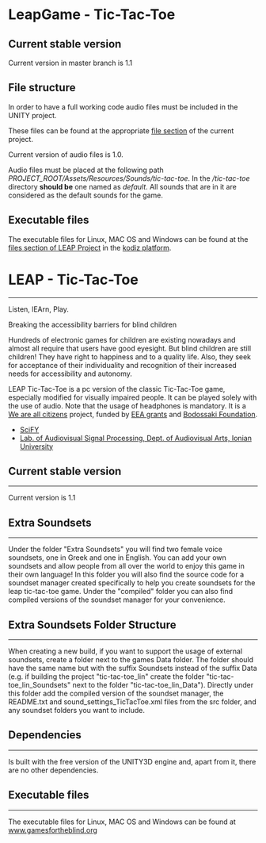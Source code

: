 LeapGame - Tic-Tac-Toe
======================

Current stable version
---------------
Current version in master branch is 1.1

File structure
--------------

In order to have a full working code audio files must be included in the UNITY project. 

These files can be found at the appropriate [file section](http://www.kodiz.net/projects/tic-tac-toe/files) of the current project.

Current version of audio files is 1.0.

Audio files must be placed at the following path *PROJECT_ROOT/Assets/Resources/Sounds/tic-tac-toe*. In the */tic-tac-toe* directory **should be** one named as *default*. All sounds that are in it are considered as the default sounds for the game. 

Executable files
----------------

The executable files for Linux, MAC OS and Windows can be found at the [files section of LEAP Project](http://www.kodiz.net/projects/leap/files) in the [kodiz platform](www.kodiz.net). 


# LEAP - Tic-Tac-Toe
--------------------
Listen, lEArn, Play.

Breaking the accessibility barriers for blind children

Hundreds of electronic games for children are existing nowadays and almost all require that users have good eyesight. But blind children are still children! They have right to happiness and to a quality life. Also, they seek for acceptance of their individuality and recognition of their increased needs for accessibility and autonomy.

LEAP Tic-Tac-Toe is a pc version of the classic Tic-Tac-Toe game, especially modified for visually impaired people. It can be played solely with the use of audio. Note that the usage of headphones is mandatory. It is a [We are all citizens](http://www.weareallcitizens.gr/index_en.html) project, funded by [EEA grants](http://eeagrants.org) and [Bodossaki Foundation](http://www.bodossaki.gr/en/home). 

* [SciFY](http://www.scify.gr/site/en/)
* [Lab. of Audiovisual Signal Processing, Dept. of Audiovisual Arts, Ionian University](http://epoasi.eu/en/)

## Current stable version
-------------------------
Current version is 1.1

## Extra Soundsets
------------------
Under the folder "Extra Soundsets" you will find two female voice soundsets, one in Greek and one in English. You can add your own soundsets and allow people from all over the world to enjoy this game in their own language! In this folder you will also find the source code for a soundset manager created specifically to help you create soundsets for the leap tic-tac-toe game. Under the "compiled" folder you can also find compiled versions of the soundset manager for your convenience.

## Extra Soundsets Folder Structure
-----------------------------------
When creating a new build, if you want to support the usage of external soundsets, create a folder next to the games Data folder. The folder should have the same name but with the suffix Soundsets instead of the suffix Data (e.g. if building the project "tic-tac-toe_lin" create the folder "tic-tac-toe_lin_Soundsets" next to the folder "tic-tac-toe_lin_Data"). Directly under this folder add the compiled version of the soundset manager, the README.txt and sound_settings_TicTacToe.xml files from the src folder, and any soundset folders you want to include.

## Dependencies
---------------
Is built with the free version of the UNITY3D engine and, apart from it, there are no other dependencies.

## Executable files
-------------------
The executable files for Linux, MAC OS and Windows can be found at www.gamesfortheblind.org